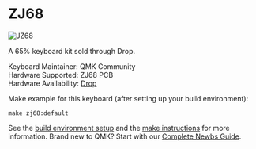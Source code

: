 # ZJ68

![JZ68](https://i.imgur.com/bcsfQyt.jpg)

A 65% keyboard kit sold through Drop.

Keyboard Maintainer: QMK Community  
Hardware Supported: ZJ68 PCB  
Hardware Availability: [Drop](https://drop.com/buy/zj68-68-key-mechanical-keyboard-kit?mode=guest_open)

Make example for this keyboard (after setting up your build environment):

    make zj68:default

See the [build environment setup](https://docs.qmk.fm/#/getting_started_build_tools) and the [make instructions](https://docs.qmk.fm/#/getting_started_make_guide) for more information. Brand new to QMK? Start with our [Complete Newbs Guide](https://docs.qmk.fm/#/newbs).
